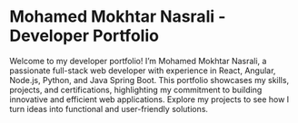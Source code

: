 
# Mohamed Mokhtar Nasrali - Developer Portfolio

Welcome to my developer portfolio! I’m Mohamed Mokhtar Nasrali, a passionate full-stack web developer with experience in React, Angular, Node.js, Python, and Java Spring Boot. This portfolio showcases my skills, projects, and certifications, highlighting my commitment to building innovative and efficient web applications. Explore my projects to see how I turn ideas into functional and user-friendly solutions.


